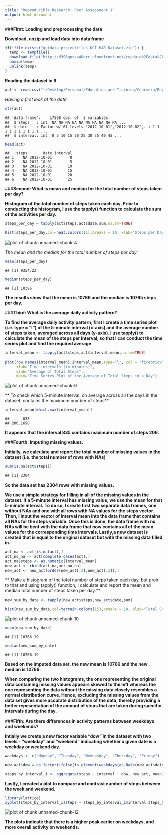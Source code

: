 ```yaml
---
title: "Reproducible Research: Peer Assessment 1"
output: html_document
---
```


###**First: Loading and preprocessing the data**

**Download, unzip and load data into data frame**

```r
if(!file.exists("getdata-projectfiles-UCI HAR Dataset.zip")) {
  temp <- tempfile()
  download.file("http://d396qusza40orc.cloudfront.net/repdata%2Fdata%2Factivity.zip",temp)
  unzip(temp)
  unlink(temp)
}
```


**Reading the dataset in R**


```r
act <- read.csv("~/Desktop/Personal/Education and Training/Coursera/Reproducible Research/RR/activity.csv")
```

*Having a first look at the data*


```r
str(act)
```

```
## 'data.frame':	17568 obs. of  3 variables:
##  $ steps   : int  NA NA NA NA NA NA NA NA NA NA ...
##  $ date    : Factor w/ 61 levels "2012-10-01","2012-10-02",..: 1 1 1 1 1 1 1 1 1 1 ...
##  $ interval: int  0 5 10 15 20 25 30 35 40 45 ...
```

```r
head(act)
```

```
##   steps       date interval
## 1    NA 2012-10-01        0
## 2    NA 2012-10-01        5
## 3    NA 2012-10-01       10
## 4    NA 2012-10-01       15
## 5    NA 2012-10-01       20
## 6    NA 2012-10-01       25
```



###**Second: What is mean and median for the total number of steps taken per day?**

**Histogram of the total number of steps taken each day. Prior to conducting the histogram, I use the tapply() function to calculate the sum of the activities per day.**


```r
steps_per_day = tapply(act$steps,act$date,sum,na.rm=TRUE)

hist(steps_per_day,col=heat.colors(11),breaks = 10, xlab="Steps per Day",main="Total Steps per Day")
```

![plot of chunk unnamed-chunk-4](figure/unnamed-chunk-4-1.png) 

*The mean and the median for the total number of steps per day:*


```r
mean(steps_per_day)
```

```
## [1] 9354.23
```

```r
median(steps_per_day)
```

```
## [1] 10395
```

**The results show that the mean is 10766 and the median is 10765 steps per day.**


###**Third: What is the average daily activity pattern?**

**To find the average daily activity pattern, first I create a time series plot (i.e. type = “l”) of the 5-minute interval (x-axis) and the average number of steps taken, averaged across all days (y-axis). I use tapply() to calculate the mean of the steps per interval, so that I can conduct the time series plot and find the required average**


```r
interval_mean <- tapply(act$steps,act$interval,mean,na.rm=TRUE)

plot(row.names(interval_mean),interval_mean,type="l", col = "firebrick", 
     xlab="Time intervals (in minutes)",
     ylab="Average of Total Steps",
     main="Time Series Plot of the Average of Total Steps in a Day")
```

![plot of chunk unnamed-chunk-6](figure/unnamed-chunk-6-1.png) 

** To check which 5-minute interval, on average across all the days in the dataset, contains the maximum number of steps**


```r
interval_mean[which.max(interval_mean)]
```

```
##      835 
## 206.1698
```

**It appears that the interval 835 contains maximum number of steps 206.**


###**Fourth: Imputing missing values.**

**Initially, we calculate and report the total number of missing values in the dataset (i.e. the total number of rows with NAs)**


```r
sum(is.na(act$steps))
```

```
## [1] 2304
```

**So the data set has 2304 rows with missing values.**

**We use a simple strategy for filling in all of the missing values in the dataset. If a 5-minute interval has missing value, we use the mean for that 5-minute interval.**
**To do so, I create first two separate data frames, one without NAs and one with all rows with NA values for the steps vector. Then, I input the vector of interval mean into the data frame that contains all NAs for the steps variable. Once this is done, the data frame with no NAs will be bent with the data frame that now contains all of the mean values for the corresponding time intervals. Lastly,a new dataset is created that is equal to the original dataset but with the missing data filled in.**


```r
act_na <- act[is.na(act),]
act_no_na <- act[complete.cases(act),]
act_na$steps <- as.numeric(interval_mean)
new_act <- rbind(act_na,act_no_na)
new_act <- new_act[order(new_act[,2],new_act[,3]),]
```


** Make a histogram of the total number of steps taken each day, but proir to that and using tapply() function, I calculate and report the mean and median total number of steps taken per day.**


```r
new_sum_by_date <- tapply(new_act$steps,new_act$date,sum)

hist(new_sum_by_date,col=terrain.colors(15),breaks = 10, xlab="Total Steps by Date",main="The Total Number of Steps Taken Each Day (no missing values)")
```

![plot of chunk unnamed-chunk-10](figure/unnamed-chunk-10-1.png) 

```r
mean(new_sum_by_date)
```

```
## [1] 10766.19
```

```r
median(new_sum_by_date)
```

```
## [1] 10766.19
```

**Based on the imputed data set, the new mean is 10766 and the new median is 10766.**

**When comparing the two histograms, the one representing the original data containing missing values appears skewed to the left whereas the one representing the data without the missing data closely resembles a normal distribution curve. Hence, excluding the missing values from the data set gives more accurate distribution of the data, thereby providing a better repesentation of the amount of steps that are taken during specific intervals during the day.**


###**Fifth: Are there differences in activity patterns between weekdays and weekends?**

**Intially we create a new factor variable “dow” in the dataset with two levels - “weekday” and “weekend” indicating whether a given date is a weekday or weekend day.**


```r
weekdays <- c("Monday", "Tuesday", "Wednesday", "Thursday", "Friday")

new_act$dow = as.factor(ifelse(is.element(weekdays(as.Date(new_act$date)),weekdays), "Weekday", "Weekend"))

steps_by_interval_i <- aggregate(steps ~ interval + dow, new_act, mean)
```


**Lastly, I created a plot to compare and contrast number of steps between the week and weekend.**


```r
library(lattice)
xyplot(steps_by_interval_i$steps ~ steps_by_interval_i$interval|steps_by_interval_i$dow, main="Average Steps per Day by Interval",xlab="Interval", ylab="Steps",layout=c(1,2), type="l")
```

![plot of chunk unnamed-chunk-12](figure/unnamed-chunk-12-1.png) 

**The plots indicate that there is a higher peak earlier on weekdays, and more overall activity on weekends.**
